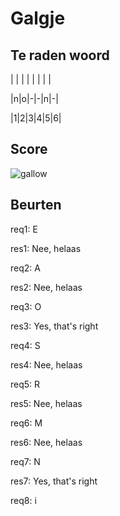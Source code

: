 # Galgje

## Te raden woord

| | | | | | | |

|n|o|-|-|n|-|

|1|2|3|4|5|6|

## Score
![gallow](./images/6.png)

## Beurten

req1: E


res1: Nee, helaas


req2: A


res2: Nee, helaas


req3: O


res3: Yes, that's right


req4: S


res4: Nee, helaas


req5: R


res5: Nee, helaas


req6: M


res6: Nee, helaas


req7: N


res7: Yes, that's right


req8: i